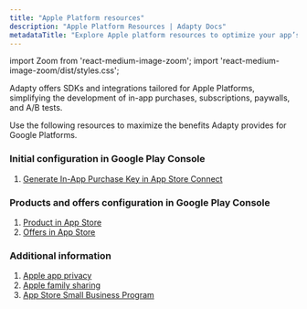 ```yaml
---
title: "Apple Platform resources"
description: "Apple Platform Resources | Adapty Docs"
metadataTitle: "Explore Apple platform resources to optimize your app’s monetization and subscription management."
---
```


import Zoom from 'react-medium-image-zoom';
import 'react-medium-image-zoom/dist/styles.css';

Adapty offers SDKs and integrations tailored for Apple Platforms, simplifying the development of in-app purchases, subscriptions, paywalls, and A/B tests. 

Use the following resources to maximize the benefits Adapty provides for Google Platforms.

### Initial configuration in Google Play Console

1. [Generate In-App Purchase Key in App Store Connect](generate-in-app-purchase-key)

### Products and offers configuration in Google Play Console

1. [Product in App Store](app-store-products)
2. [Offers in App Store](app-store-offers)

### Additional information

1. [Apple app privacy](apple-app-privacy)
2. [Apple family sharing](apple-family-sharing)
3. [App Store Small Business Program](app-store-small-business-program)